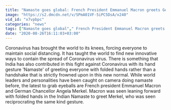 ```yaml
---
title: "Namaste goes global: French President Emmanuel Macron greets German Chancellor with Namaste Oneindia"
image: "https://s2.dmcdn.net/v/SPmA01VF-5iPC5DsA/x240"
vid_id: "x7vpbpc"
categories: "news"
tags: ["Namaste goes global"," French President Emmanuel Macron greets German Chancellor with Namaste"," US President Donald Trump"]
date: "2020-08-26T16:11:03+03:00"
---
```

Coronavirus has brought the world to its knees, forcing everyone to maintain social distancing. It has taught the world to find new innovative ways to contain the spread of Coronavirus virus. There is something that India has also contributed in this fight against Coronavirus with its hand gesture 'Namaste' of greeting everyone with folded hands rather than a handshake that is strictly frowned upon in this new normal. While world leaders and personalities have been caught on camera doing namaste before, the latest to grab eyeballs are French president Emmanuel Macron and German Chancellor Angela Merkel.  Macron was seen leaning forward with folded hands in the Indian Namaste to greet Merkel, who was seen reciprocrating the same kind gesture.
